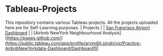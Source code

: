 # Tableau-Projects
This repository contains various Tableau projects. All the projects uploaded here are for Self-Learning purposes. 
| Projects | 
| [San Francisco Airport Dashboard](https://public.tableau.com/app/profile/arvindjit.singh/viz/Dashboard-SanFranciscoAirportData/FinalDashboard) | 
|  [Airbnb NewYork Neighbourhood Analysis]([https://pages.github.com/](https://public.tableau.com/app/profile/arvindjit.singh/viz/Practice-AirbnbNewYorkdata-Dashboard/Dashboard1)|
